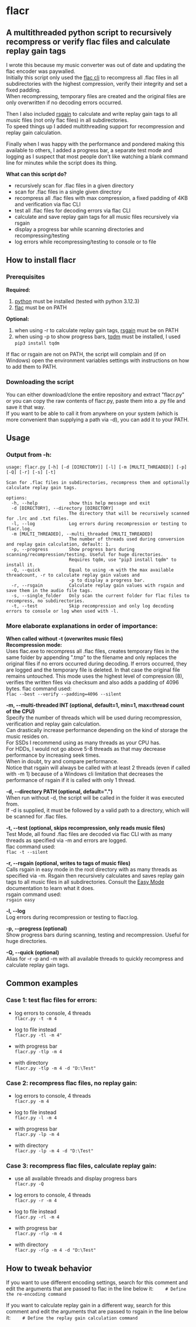 # flacr

## A multithreaded python script to recursively recompress or verify flac files and calculate replay gain tags

I wrote this because my music converter was out of date and updating the flac encoder was paywalled.<br>
Initially this script only used the [flac cli](https://xiph.org/flac/documentation_tools_flac.html) to recompress all .flac files in all subdirectories with the highest compression, verify their integrity and set a fixed padding.<br>
When recompressing, temporary files are created and the original files are only overwritten if no decoding errors occurred.

Then I also included [rsgain](https://github.com/complexlogic/rsgain) to calculate and write replay gain tags to all music files (not only flac files) in all subdirectories.<br>
To speed things up I added multithreading support for recompression and replay gain calculation.

Finally when I was happy with the performance and pondered making this available to others, I added a progress bar, a separate test mode and logging as I suspect that most people don't like watching a blank command line for minutes while the script does its thing.

**What can this script do?**
  * recursively scan for .flac files in a given directory
  * scan for .flac files in a single given directory
  * recompress all .flac files with max compression, a fixed padding of 4KB and verification via flac CLI
  * test all .flac files for decoding errors via flac CLI
  * calculate and save replay gain tags for all music files recursively via rsgain
  * display a progress bar while scanning directories and recompressing/testing
  * log errors while recompressing/testing to console or to file

## How to install flacr

### Prerequisites

**Required:**
1. [python](https://www.python.org/downloads/) must be installed (tested with python 3.12.3)
2. [flac](https://xiph.org/flac/download.html) must be on PATH

**Optional:**
1. when using -r to calculate replay gain tags, [rsgain](https://github.com/complexlogic/rsgain) must be on PATH
2. when using -p to show progress bars, [tqdm](https://github.com/tqdm/tqdm) must be installed, I used `pip3 install tqdm`

If flac or rsgain are not on PATH, the script will complain and (if on Windows) open the environment variables settings with instructions on how to add them to PATH.

### Downloading the script

You can either download/clone the entire repository and extract "flacr.py" or you can copy the raw contents of flacr.py, paste them into a .py file and save it that way.<br>
If you want to be able to call it from anywhere on your system (which is more convenient than supplying a path via -d), you can add it to your PATH.

## Usage

### Output from -h:

```
usage: flacr.py [-h] [-d [DIRECTORY]] [-l] [-m [MULTI_THREADED]] [-p] [-Q] [-r] [-s] [-t]

Scan for .flac files in subdirectories, recompress them and optionally calculate replay gain tags.

options:
  -h, --help            show this help message and exit
  -d [DIRECTORY], --directory [DIRECTORY]
                        The directory that will be recursively scanned for .lrc and .txt files.
  -l, --log             Log errors during recompression or testing to flacr.log.
  -m [MULTI_THREADED], --multi_threaded [MULTI_THREADED]
                        The number of threads used during conversion and replay gain calculation, default: 1.
  -p, --progress        Show progress bars during scanning/recompression/testing. Useful for huge directories.
                        Requires tqdm, use "pip3 install tqdm" to install it.
  -Q, --quick           Equal to using -m with the max available threadcount, -r to calculate replay gain values and
                        -p to display a progress bar.
  -r, --rsgain          Calculate replay gain values with rsgain and save them in the audio file tags.
  -s, --single_folder   Only scan the current folder for flac files to recompress, no subdirectories.
  -t, --test            Skip recompression and only log decoding errors to console or log when used with -l.
```

### More elaborate explanations in order of importance:

**When called without -t (overwrites music files)**  
**Recompression mode:**  
Uses flac.exe to recompress all .flac files, creates temporary files in the same folder by appending ".tmp" to the filename and only replaces the original files if no errors occurred during decoding. If errors occurred, they are logged and the temporary file is deleted. In that case the original file remains untouched.
This mode uses the highest level of compression (8), verifies the written files via checksum and also adds a padding of 4096 bytes.
flac command used:<br>
`flac --best --verify --padding=4096 --silent`

**-m, --multi-threaded INT (optional, default=1, min=1, max=thread count of the CPU)**  
Specify the number of threads which will be used during recompression, verification and replay gain calculation.<br>
Can drastically increase performance depending on the kind of storage the music resides on.<br>
For SSDs I recommend using as many threads as your CPU has.<br>
For HDDs, I would not go above 5-8 threads as that may decrease performance by increasing seek times.<br>
When in doubt, try and compare performance.<br>
Notice that rsgain will always be called with at least 2 threads (even if called with -m 1) because of a Windows cli limitation that decreases the performance of rsgain if it is called with only 1 thread.

**-d, --directory PATH (optional, default=".")**  
When run without -d, the script will be called in the folder it was executed from.<br>
If -d is supplied, it must be followed by a valid path to a directory, which will be scanned for .flac files.

**-t, --test (optional, skips recompression, only reads music files)**  
Test Mode, all found .flac files are decoded via flac CLI with as many threads as specified via -m and errors are logged.<br>
flac command used:<br>
`flac -t --silent`

**-r, --rsgain (optional, writes to tags of music files)**  
Calls rsgain in easy mode in the root directory with as many threads as specified via -m. Rsgain then recursively calculates and saves replay gain tags to all music files in all subdirectories. Consult the [Easy Mode](https://github.com/complexlogic/rsgain?tab=readme-ov-file#easy-mode) documentation to learn what it does.<br>
rsgain command used:<br>
`rsgain easy`

**-l, --log**  
Log errors during recompression or testing to flacr.log.

**-p, --progress (optional)**  
Show progress bars during scanning, testing and recompression. Useful for huge directories.

**-Q, --quick (optional)**  
Alias for -r -p and -m with all available threads to quickly recompress and calculate replay gain tags.


## Common examples

### Case 1: test flac files for errors:
* log errors to console, 4 threads<br>
`flacr.py -t -m 4`

* log to file instead<br>
`flacr.py -tl -m 4"`
  
* with progress bar<br>
`flacr.py -tlp -m 4`

* with directory<br>
`flacr.py -tlp -m 4 -d "D:\Test"`

### Case 2: recompress flac files, no replay gain:
* log errors to console, 4 threads<br>
`flacr.py -m 4`
  
* log to file instead<br>
`flacr.py -l -m 4` 

* with progress bar<br>
`flacr.py -lp -m 4`

* with directory<br>
`flacr.py -lp -m 4 -d "D:\Test"`

### Case 3: recompress flac files, calculate replay gain:
* use all available threads and display progress bars<br>
`flacr.py -Q`

* log errors to console, 4 threads<br>
`flacr.py -r -m 4`

* log to file instead<br>
`flacr.py -rl -m 4`
  
* with progress bar<br>
`flacr.py -rlp -m 4`

* with directory<br>
`flacr.py -rlp -m 4 -d "D:\Test"`

## How to tweak behavior

If you want to use different encoding settings, search for this comment and edit the arguments that are passed to flac in the line below it:
`    # Define the re-encoding command`

If you want to calculate replay gain in a different way, search for this comment and edit the arguments that are passed to rsgain in the line below it:
`    # Define the replay gain calculation command`